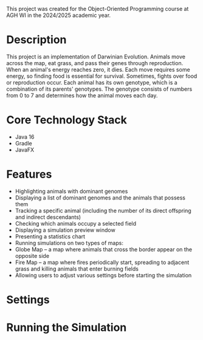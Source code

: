 This project was created for the Object-Oriented Programming course at AGH WI in the 2024/2025 academic year.

# Description

This project is an implementation of Darwinian Evolution. Animals move across the map, eat grass, and pass their genes through reproduction. When an animal's energy reaches zero, it dies. Each move requires some energy, so finding food is essential for survival. Sometimes, fights over food or reproduction occur.
Each animal has its own genotype, which is a combination of its parents' genotypes. The genotype consists of numbers from 0 to 7 and determines how the animal moves each day.

# Core Technology Stack

+ Java 16
+ Gradle
+ JavaFX

# Features

+ Highlighting animals with dominant genomes
+ Displaying a list of dominant genomes and the animals that possess them
+ Tracking a specific animal (including the number of its direct offspring and indirect descendants)
+ Checking which animals occupy a selected field
+ Displaying a simulation preview window
+ Presenting a statistics chart
+ Running simulations on two types of maps:
 + Globe Map – a map where animals that cross the border appear on the opposite side
 + Fire Map – a map where fires periodically start, spreading to adjacent grass and killing animals that enter burning fields
+ Allowing users to adjust various settings before starting the simulation
  
# Settings

# Running the Simulation
